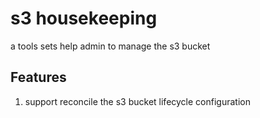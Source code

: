 # s3 housekeeping

a tools sets help admin to manage the s3 bucket

## Features

1. support reconcile the s3 bucket lifecycle configuration